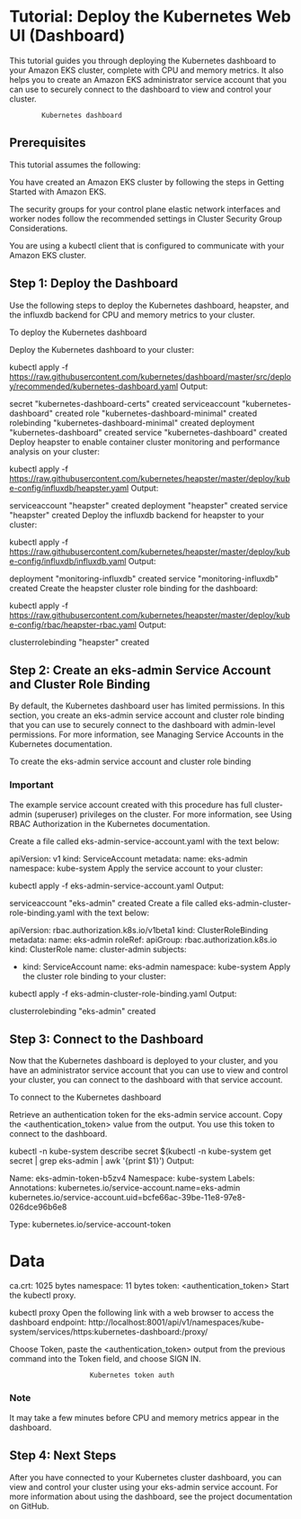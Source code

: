 # Tutorial: Deploy the Kubernetes Web UI (Dashboard)
This tutorial guides you through deploying the Kubernetes dashboard to your Amazon EKS cluster, complete with CPU and memory metrics. It also helps you to create an Amazon EKS administrator service account that you can use to securely connect to the dashboard to view and control your cluster.


            Kubernetes dashboard
        
## Prerequisites
This tutorial assumes the following:

You have created an Amazon EKS cluster by following the steps in Getting Started with Amazon EKS.

The security groups for your control plane elastic network interfaces and worker nodes follow the recommended settings in Cluster Security Group Considerations.

You are using a kubectl client that is configured to communicate with your Amazon EKS cluster.

## Step 1: Deploy the Dashboard
Use the following steps to deploy the Kubernetes dashboard, heapster, and the influxdb backend for CPU and memory metrics to your cluster.

To deploy the Kubernetes dashboard

Deploy the Kubernetes dashboard to your cluster:

kubectl apply -f https://raw.githubusercontent.com/kubernetes/dashboard/master/src/deploy/recommended/kubernetes-dashboard.yaml
Output:

secret "kubernetes-dashboard-certs" created
serviceaccount "kubernetes-dashboard" created
role "kubernetes-dashboard-minimal" created
rolebinding "kubernetes-dashboard-minimal" created
deployment "kubernetes-dashboard" created
service "kubernetes-dashboard" created
Deploy heapster to enable container cluster monitoring and performance analysis on your cluster:

kubectl apply -f https://raw.githubusercontent.com/kubernetes/heapster/master/deploy/kube-config/influxdb/heapster.yaml
Output:

serviceaccount "heapster" created
deployment "heapster" created
service "heapster" created
Deploy the influxdb backend for heapster to your cluster:

kubectl apply -f https://raw.githubusercontent.com/kubernetes/heapster/master/deploy/kube-config/influxdb/influxdb.yaml
Output:

deployment "monitoring-influxdb" created
service "monitoring-influxdb" created
Create the heapster cluster role binding for the dashboard:

kubectl apply -f https://raw.githubusercontent.com/kubernetes/heapster/master/deploy/kube-config/rbac/heapster-rbac.yaml
Output:

clusterrolebinding "heapster" created
## Step 2: Create an eks-admin Service Account and Cluster Role Binding
By default, the Kubernetes dashboard user has limited permissions. In this section, you create an eks-admin service account and cluster role binding that you can use to securely connect to the dashboard with admin-level permissions. For more information, see Managing Service Accounts in the Kubernetes documentation.

To create the eks-admin service account and cluster role binding

### Important

The example service account created with this procedure has full cluster-admin (superuser) privileges on the cluster. For more information, see Using RBAC Authorization in the Kubernetes documentation.

Create a file called eks-admin-service-account.yaml with the text below:

apiVersion: v1
kind: ServiceAccount
metadata:
  name: eks-admin
  namespace: kube-system
Apply the service account to your cluster:

kubectl apply -f eks-admin-service-account.yaml
Output:

serviceaccount "eks-admin" created
Create a file called eks-admin-cluster-role-binding.yaml with the text below:

apiVersion: rbac.authorization.k8s.io/v1beta1
kind: ClusterRoleBinding
metadata:
  name: eks-admin
roleRef:
  apiGroup: rbac.authorization.k8s.io
  kind: ClusterRole
  name: cluster-admin
subjects:
- kind: ServiceAccount
  name: eks-admin
  namespace: kube-system
Apply the cluster role binding to your cluster:

kubectl apply -f eks-admin-cluster-role-binding.yaml
Output:

clusterrolebinding "eks-admin" created
## Step 3: Connect to the Dashboard
Now that the Kubernetes dashboard is deployed to your cluster, and you have an administrator service account that you can use to view and control your cluster, you can connect to the dashboard with that service account.

To connect to the Kubernetes dashboard

Retrieve an authentication token for the eks-admin service account. Copy the <authentication_token> value from the output. You use this token to connect to the dashboard.

kubectl -n kube-system describe secret $(kubectl -n kube-system get secret | grep eks-admin | awk '{print $1}')
Output:

Name:         eks-admin-token-b5zv4
Namespace:    kube-system
Labels:       <none>
Annotations:  kubernetes.io/service-account.name=eks-admin
              kubernetes.io/service-account.uid=bcfe66ac-39be-11e8-97e8-026dce96b6e8

Type:  kubernetes.io/service-account-token

Data
====
ca.crt:     1025 bytes
namespace:  11 bytes
token:      <authentication_token>
Start the kubectl proxy.

kubectl proxy
Open the following link with a web browser to access the dashboard endpoint: http://localhost:8001/api/v1/namespaces/kube-system/services/https:kubernetes-dashboard:/proxy/

Choose Token, paste the <authentication_token> output from the previous command into the Token field, and choose SIGN IN.


                        Kubernetes token auth
                    
### Note

It may take a few minutes before CPU and memory metrics appear in the dashboard.

## Step 4: Next Steps
After you have connected to your Kubernetes cluster dashboard, you can view and control your cluster using your eks-admin service account. For more information about using the dashboard, see the project documentation on GitHub.
